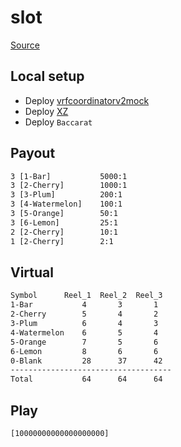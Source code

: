 # slot

[Source](<https://www.greo.ca/Modules/EvidenceCentre/files/Christensen%20et%20al(2005)Informing%20clients%20how%20slot.pdf>)

## Local setup

- Deploy [vrfcoordinatorv2mock](https://docs.chain.link/vrf/v2/subscription/examples/test-locally)
- Deploy [XZ](https://github.com/chain-xz/chain-xz/blob/main/token.sol)
- Deploy `Baccarat`

## Payout

```txt
3 [1-Bar]           5000:1
3 [2-Cherry]        1000:1
3 [3-Plum]          200:1
3 [4-Watermelon]    100:1
3 [5-Orange]        50:1
3 [6-Lemon]         25:1
2 [2-Cherry]        10:1
1 [2-Cherry]        2:1
```

## Virtual

```txt
Symbol      Reel_1  Reel_2  Reel_3
1-Bar           4       3       1
2-Cherry        5       4       2
3-Plum          6       4       3
4-Watermelon    6       5       4
5-Orange        7       5       6
6-Lemon         8       6       6
0-Blank         28      37      42
------------------------------------
Total           64      64      64
```

## Play

```txt
[10000000000000000000]
```
